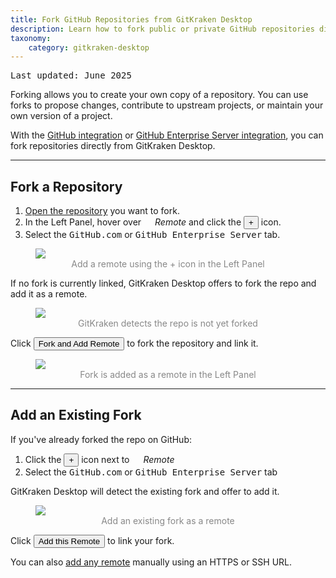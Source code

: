 ```yaml
---
title: Fork GitHub Repositories from GitKraken Desktop
description: Learn how to fork public or private GitHub repositories directly from GitKraken Desktop and manage them as remotes.
taxonomy:
    category: gitkraken-desktop
---
```

<kbd>Last updated: June 2025</kbd>

Forking allows you to create your own copy of a repository. You can use forks to propose changes, contribute to upstream projects, or maintain your own version of a project.

With the [GitHub integration](/gitkraken-desktop/github-gitkraken-desktop/) or [GitHub Enterprise Server integration](/integrations/github-enterprise/), you can fork repositories directly from GitKraken Desktop.

***

## Fork a Repository

1. [Open the repository](/working-with/open-clone-init/#opening-an-existing-project) you want to fork.
2. In the Left Panel, hover over <em class='context-menu'><img src='/wp-content/uploads/gk-remote-icon.svg' style='height:1em;'> Remote</em> and click the <button class='button button--success button--ui button--nolink'>+</button> icon.
3. Select the <kbd>GitHub.com</kbd> or <kbd>GitHub Enterprise Server</kbd> tab.

<figure>
  <img src="/wp-content/uploads/add-remote.png" srcset="/wp-content/uploads/add-remote@2x.png" class="help-center-img img-bordered">
  <figcaption style="text-align:center; color:#888">Add a remote using the + icon in the Left Panel</figcaption>
</figure>

If no fork is currently linked, GitKraken Desktop offers to fork the repo and add it as a remote.

<figure>
  <img src="/wp-content/uploads/fork-github-2025.png" srcset="/wp-content/uploads/fork-github-2025@2x.png" class="help-center-img img-bordered">
  <figcaption style="text-align:center; color:#888">GitKraken detects the repo is not yet forked</figcaption>
</figure>

Click <button class='button button--success button--ui button--nolink'>Fork and Add Remote</button> to fork the repository and link it.

<figure>
  <img src="/wp-content/uploads/add-fork-2025.png" srcset="/wp-content/uploads/add-fork-2025@2x.png" class="help-center-img img-bordered">
  <figcaption style="text-align:center; color:#888">Fork is added as a remote in the Left Panel</figcaption>
</figure>

***

## Add an Existing Fork

If you've already forked the repo on GitHub:

1. Click the <button class='button button--success button--ui button--nolink'>+</button> icon next to <em class='context-menu'><img src='/wp-content/uploads/gk-remote-icon.svg' style='height:1em;'> Remote</em>
2. Select the <kbd>GitHub.com</kbd> or <kbd>GitHub Enterprise Server</kbd> tab

GitKraken Desktop will detect the existing fork and offer to add it.

<figure>
  <img src="/wp-content/uploads/detect-fork.png" srcset="/wp-content/uploads/detect-fork@2x.png" class="help-center-img img-bordered">
  <figcaption style="text-align:center; color:#888">Add an existing fork as a remote</figcaption>
</figure>

Click <button class='button button--success button--ui button--nolink'>Add this Remote</button> to link your fork.

You can also [add any remote](/working-with/pushing-and-pulling/#adding-remotes) manually using an HTTPS or SSH URL.
